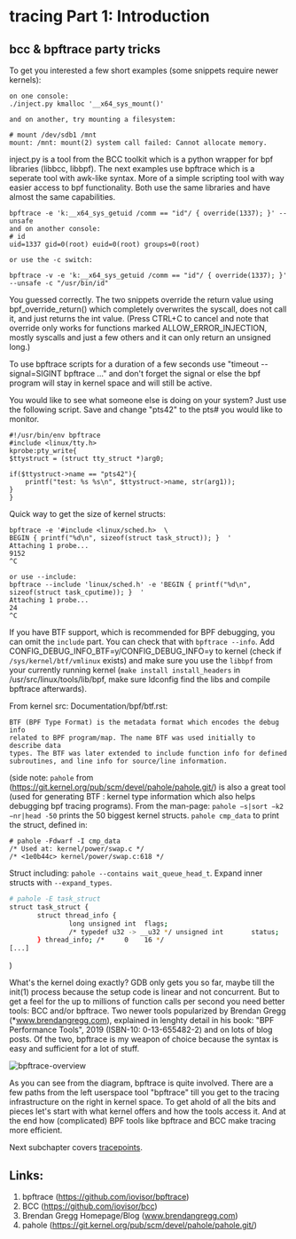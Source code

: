tracing Part 1: Introduction
================================================================================


bcc & bpftrace party tricks
--------------------------------------------------------------------------------

To get you interested a few short examples (some snippets require newer kernels):
```
on one console:
./inject.py kmalloc '__x64_sys_mount()' 

and on another, try mounting a filesystem:

# mount /dev/sdb1 /mnt
mount: /mnt: mount(2) system call failed: Cannot allocate memory.
```

inject.py is a tool from the BCC toolkit which is a python wrapper for bpf libraries (libbcc, libbpf). The next examples use bpftrace which is a seperate tool with awk-like syntax. More of a simple scripting tool with way easier access to bpf functionality. Both use the same libraries and have almost the same capabilities.



```
bpftrace -e 'k:__x64_sys_getuid /comm == "id"/ { override(1337); }' --unsafe
and on another console:
# id
uid=1337 gid=0(root) euid=0(root) groups=0(root)

or use the -c switch:

bpftrace -v -e 'k:__x64_sys_getuid /comm == "id"/ { override(1337); }' --unsafe -c "/usr/bin/id"

```
You guessed correctly. The two snippets override the return value using bpf_override_return() which completely overwrites the syscall, does not call it, and just returns the int value.
(Press CTRL+C to cancel and note that override only works for functions marked ALLOW_ERROR_INJECTION, mostly syscalls and just a few others and it can only return an unsigned long.)

To use bpftrace scripts for a duration of a few seconds use "timeout --signal=SIGINT bpftrace ..." and don't forget the signal or else the bpf program will stay in kernel space and will still be active.

You would like to see what someone else is doing on your system? Just use the following script.
Save and change "pts42" to the pts# you would like to monitor.

```
#!/usr/bin/env bpftrace
#include <linux/tty.h>
kprobe:pty_write{
$ttystruct = (struct tty_struct *)arg0;

if($ttystruct->name == "pts42"){
	printf("test: %s %s\n", $ttystruct->name, str(arg1));
}
}
```


Quick way to get the size of kernel structs:
```
bpftrace -e '#include <linux/sched.h>  \ 
BEGIN { printf("%d\n", sizeof(struct task_struct)); }  '
Attaching 1 probe...
9152
^C

or use --include:
bpftrace --include 'linux/sched.h' -e 'BEGIN { printf("%d\n", sizeof(struct task_cputime)); }  '
Attaching 1 probe...
24
^C

```

If you have BTF support, which is recommended for BPF debugging, you can omit the `include` part. You can check that with `bpftrace --info`. Add CONFIG_DEBUG_INFO_BTF=y/CONFIG_DEBUG_INFO=y to kernel (check if `/sys/kernel/btf/vmlinux` exists) and make sure you use the `libbpf` from your currently running kernel (`make install install_headers` in /usr/src/linux/tools/lib/bpf, make sure ldconfig find the libs and compile bpftrace afterwards).

From kernel src: Documentation/bpf/btf.rst:
```
BTF (BPF Type Format) is the metadata format which encodes the debug info
related to BPF program/map. The name BTF was used initially to describe data
types. The BTF was later extended to include function info for defined
subroutines, and line info for source/line information.
```




(side note: `pahole` from (https://git.kernel.org/pub/scm/devel/pahole/pahole.git/) is also a great tool (used for generating BTF : kernel type information which also helps debugging bpf tracing programs). From the man-page: `pahole −s|sort −k2 −nr|head -50` prints the 50 biggest kernel structs. `pahole cmp_data` to print the struct, defined in:
```
# pahole -Fdwarf -I cmp_data
/* Used at: kernel/power/swap.c */
/* <1e0b44c> kernel/power/swap.c:618 */

```
Struct including: `pahole --contains wait_queue_head_t`.
 Expand inner structs with `--expand_types`.
 ```bash
 # pahole -E task_struct 
 struct task_struct {
        struct thread_info {
                long unsigned int  flags;                                                /*     0     8 */
                /* typedef u32 -> __u32 */ unsigned int       status;                    /*     8     4 */
        } thread_info; /*     0    16 */
[...]

 ```
)



What's the kernel doing exactly? GDB only gets you so far, maybe till the init(1) process because the setup code is linear and not concurrent. But to get a feel for the up to millions of function calls per second you need better tools: BCC and/or bpftrace. Two newer tools popularized by Brendan Gregg (*www.brendangregg.com), explained in lenghty detail in his book: "BPF Performance Tools", 2019 (ISBN-10: 0-13-655482-2) and on lots of blog posts. Of the two, bpftrace is my weapon of choice because the syntax is easy and sufficient for a lot of stuff.

![bpftrace-overview](https://raw.githubusercontent.com/iovisor/bpftrace/master/images/bpftrace_internals_2018.png)


As you can see from the diagram, bpftrace is quite involved. There are a few paths from the left userspace tool "bpftrace" till you get to the tracing infrastructure on the right in kernel space. To get ahold of all the bits and pieces let's start with what kernel offers and how the tools access it. And at the end how (complicated) BPF tools like bpftrace and BCC make tracing more efficient.


Next subchapter covers [tracepoints](tracing-1_1.md).

## Links:
1. <a name="bpftrace"></a> bpftrace (https://github.com/iovisor/bpftrace)
1. <a name="BCC"></a> BCC (https://github.com/iovisor/bcc)
1. <a name="bgregg"></a> Brendan Gregg Homepage/Blog (www.brendangregg.com)
1. pahole (https://git.kernel.org/pub/scm/devel/pahole/pahole.git/)


